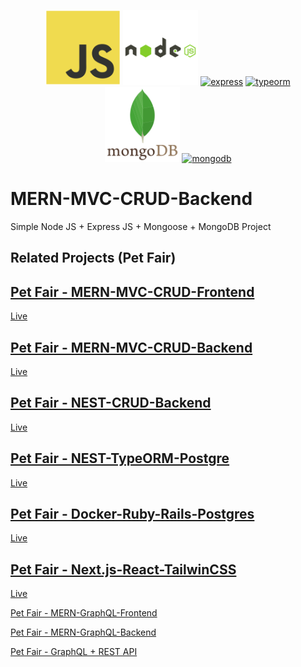 <p align="center">
  <a href="https://developer.mozilla.org/en-US/docs/Web/JavaScript" target="_blank" rel="noreferrer"> <img src="https://raw.githubusercontent.com/devicons/devicon/master/icons/javascript/javascript-original.svg" alt="javascript" width="120" height="120"/></a>
  <a href="https://nodejs.org" target="_blank" rel="noreferrer"><img src="https://raw.githubusercontent.com/devicons/devicon/master/icons/nodejs/nodejs-original-wordmark.svg" alt="nodejs" width="120" height="120"/></a>
  <a href="https://expressjs.com" target="_blank" rel="noreferrer"><img src="https://api.iconify.design/skill-icons/expressjs-dark.svg?color=%23232793" alt="express" width="120" height="120"/></a>
  <a href="https://typeorm.io/" target="_blank" rel="noreferrer"><img src="https://mongoosejs.com/docs/images/favicon/apple-icon-120x120.png" alt="typeorm" width="120" height="120"/></a>
  <a href="https://www.mongodb.com/" target="_blank" rel="noreferrer"><img src="https://raw.githubusercontent.com/devicons/devicon/master/icons/mongodb/mongodb-original-wordmark.svg" alt="mongodb" width="120" height="120"/></a>
  <a href="https://github.com/rahathossenmanik/graphql-and-rest-api" target="_blank" rel="noreferrer"><img src="https://api.iconify.design/dashicons/rest-api.svg?color=%23232793" alt="mongodb" width="120" height="120" /></a>
</p>

# MERN-MVC-CRUD-Backend

Simple Node JS + Express JS + Mongoose + MongoDB Project

## Related Projects (Pet Fair)

## [Pet Fair - MERN-MVC-CRUD-Frontend](https://github.com/rahathossenmanik/1.pet-fair-mern-mvc-crud-frontend)

[Live](https://zzkvcp-3000.csb.app)

## [Pet Fair - MERN-MVC-CRUD-Backend](https://github.com/rahathossenmanik/2.pet-fair-mern-mvc-crud-backend)

[Live](https://w58tnx-6543.csb.app/api)

## [Pet Fair - NEST-CRUD-Backend](https://github.com/rahathossenmanik/3.pet-fair-nest-mongo-crud)

[Live](https://d65x2w-6543.csb.app/api)

## [Pet Fair - NEST-TypeORM-Postgre](https://github.com/rahathossenmanik/4.pet-fair-nest-typeorm-postgre)

[Live](https://5zzxwr-3000.csb.app/api)

## [Pet Fair - Docker-Ruby-Rails-Postgres](https://github.com/rahathossenmanik/5.pet-fair-docker-ruby-rails-postgre)

[Live](https://jh77qy-6543.csb.app/api)

## [Pet Fair - Next.js-React-TailwinCSS](https://github.com/rahathossenmanik/6.pet-fair-next-tailwind-app-frontend)

[Live](https://2t35hq-3000.csb.app)

[Pet Fair - MERN-GraphQL-Frontend](https://github.com/rahathossenmanik/3.cat-fair-graphql-react-query-request)

[Pet Fair - MERN-GraphQL-Backend](https://github.com/rahathossenmanik/4.cat-fair-mern-graphql-backend)

[Pet Fair - GraphQL + REST API](https://github.com/rahathossenmanik/5.cat-fair-graphql-and-rest-api)
